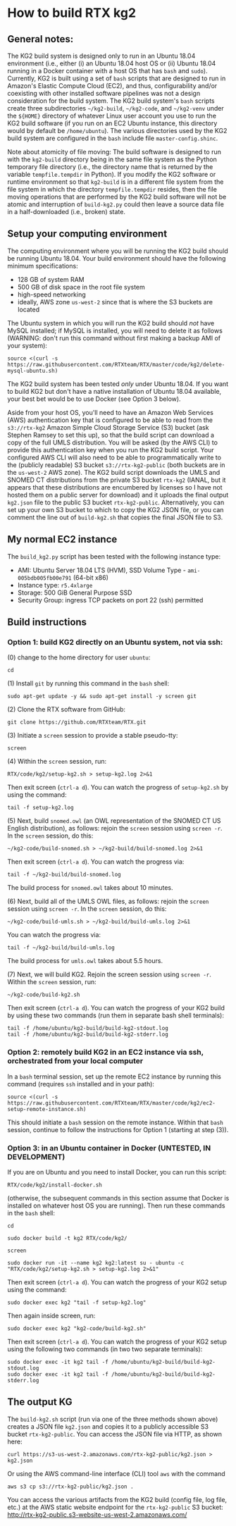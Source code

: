 
# How to build RTX kg2

## General notes:

The KG2 build system is designed only to run in an Ubuntu 18.04 environment
(i.e., either (i) an Ubuntu 18.04 host OS or (ii) Ubuntu 18.04 running in a
Docker container with a host OS that has `bash` and `sudo`). Currently, KG2 is
built using a set of `bash` scripts that are designed to run in Amazon's Elastic
Compute Cloud (EC2), and thus, configurability and/or coexisting with other
installed software pipelines was not a design consideration for the build
system. The KG2 build system's `bash` scripts create three subdirectories
`~/kg2-build`, `~/kg2-code`, and `~/kg2-venv` under the `${HOME}` directory of
whatever Linux user account you use to run the KG2 build software (if you run on
an EC2 Ubuntu instance, this directory would by default be `/home/ubuntu`). The
various directories used by the KG2 build system are configured in the `bash`
include file `master-config.shinc`.

Note about atomicity of file moving: The build software is designed to run with
the `kg2-build` directory being in the same file system as the Python temporary
file directory (i.e., the directory name that is returned by the variable
`tempfile.tempdir` in Python). If you modify the KG2 software or runtime
environment so that `kg2-build` is in a different file system from the file
system in which the directory `tempfile.tempdir` resides, then the file moving
operations that are performed by the KG2 build software will not be atomic and
interruption of `build-kg2.py` could then leave a source data file in a
half-downloaded (i.e., broken) state.

## Setup your computing environment

The computing environment where you will be running the KG2 build should be
running Ubuntu 18.04.  Your build environment should have the following minimum
specifications:

- 128 GB of system RAM
- 500 GB of disk space in the root file system 
- high-speed networking
- ideally, AWS zone `us-west-2` since that is where the S3 buckets are located

The Ubuntu system in which you will run the KG2 build should *not* have MySQL
installed; if MySQL is installed, you will need to delete it as follows
(WARNING: don't run this command without first making a backup AMI of your
system):

    source <(curl -s https://raw.githubusercontent.com/RTXteam/RTX/master/code/kg2/delete-mysql-ubuntu.sh)

The KG2 build system has been tested *only* under Ubuntu 18.04. If you want to
build KG2 but don't have a native installation of Ubuntu 18.04 available, your
best bet would be to use Docker (see Option 3 below). 

Aside from your host OS, you'll need to have an Amazon Web Services (AWS)
authentication key that is configured to be able to read from the `s3://rtx-kg2`
Amazon Simple Cloud Storage Service (S3) bucket (ask Stephen Ramsey to set this
up), so that the build script can download a copy of the full UMLS distribution.
You will be asked (by the AWS CLI) to provide this authentication key when you
run the KG2 build script. Your configured AWS CLI will also need to be able to
programmatically write to the (publicly readable) S3 bucket
`s3://rtx-kg2-public` (both buckets are in the `us-west-2` AWS zone). The KG2
build script downloads the UMLS and SNOMED CT distributions from the private S3
bucket `rtx-kg2` (IANAL, but it appears that these distributions are encumbered
by licenses so I have not hosted them on a public server for download) and it
uploads the final output `kg2.json` file to the public S3 bucket
`rtx-kg2-public`. Alternatively, you can set up your own S3 bucket to which to
copy the KG2 JSON file, or you can comment the line out of `build-kg2.sh` that
copies the final JSON file to S3.

## My normal EC2 instance

The `build_kg2.py` script has been tested with the following instance type:

- AMI: Ubuntu Server 18.04 LTS (HVM), SSD Volume Type - `ami-005bdb005fb00e791` (64-bit x86)
- Instance type: `r5.4xlarge` 
- Storage: 500 GiB General Purpose SSD
- Security Group: ingress TCP packets on port 22 (ssh) permitted

## Build instructions

### Option 1: build KG2 directly on an Ubuntu system, not via ssh:

(0) change to the home directory for user `ubuntu`:

    cd 
    
(1) Install `git` by running this command in the `bash` shell:

    sudo apt-get update -y && sudo apt-get install -y screen git

(2) Clone the RTX software from GitHub:

    git clone https://github.com/RTXteam/RTX.git

(3) Initiate a `screen` session to provide a stable pseudo-tty:

    screen

(4) Within the `screen` session, run:

    RTX/code/kg2/setup-kg2.sh > setup-kg2.log 2>&1
    
Then exit screen (`ctrl-a d`). You can watch the progress of `setup-kg2.sh` by
using the command:

    tail -f setup-kg2.log

(5) Next, build `snomed.owl` (an OWL representation of the SNOMED CT US English
distribution), as follows: rejoin the `screen` session using `screen -r`.
In the `screen` session, do this:

    ~/kg2-code/build-snomed.sh > ~/kg2-build/build-snomed.log 2>&1
    
Then exit screen (`ctrl-a d`). You can watch the progress via:

    tail -f ~/kg2-build/build-snomed.log

The build process for `snomed.owl` takes about 10 minutes.  

(6) Next, build all of the UMLS OWL files, as follows: rejoin the `screen`
session using `screen -r`.  In the `screen` session, do this:

    ~/kg2-code/build-umls.sh > ~/kg2-build/build-umls.log 2>&1
    
You can watch the progress via:

    tail -f ~/kg2-build/build-umls.log

The build process for `umls.owl` takes about 5.5 hours. 

(7) Next, we will build KG2. Rejoin the screen session using `screen -r`.  Within
the `screen` session, run:

    ~/kg2-code/build-kg2.sh

Then exit screen (`ctrl-a d`). You can watch the progress of your KG2 build by using these
two commands (run them in separate bash shell terminals):

    tail -f /home/ubuntu/kg2-build/build-kg2-stdout.log
    tail -f /home/ubuntu/kg2-build/build-kg2-stderr.log


### Option 2: remotely build KG2 in an EC2 instance via ssh, orchestrated from your local computer

In a `bash` terminal session, set up the remote EC2 instance by running
this command (requires `ssh` installed and in your path):

    source <(curl -s https://raw.githubusercontent.com/RTXteam/RTX/master/code/kg2/ec2-setup-remote-instance.sh)
    
This should initiate a `bash` session on the remote instance. Within that `bash`
session, continue to follow the instructions for Option 1 (starting at step (3)).

### Option 3: in an Ubuntu container in Docker (UNTESTED, IN DEVELOPMENT)

If you are on Ubuntu and you need to install Docker, you can run this script:
   
    RTX/code/kg2/install-docker.sh
    
(otherwise, the subsequent commands in this section assume that Docker is installed
on whatever host OS you are running). Then run these commands in the `bash` shell:

    cd
    
    sudo docker build -t kg2 RTX/code/kg2/

    screen
    
    sudo docker run -it --name kg2 kg2:latest su - ubuntu -c "RTX/code/kg2/setup-kg2.sh > setup-kg2.log 2>&1"
    
Then exit screen (`ctrl-a d`). You can watch the progress of your KG2 setup using the command:

    sudo docker exec kg2 "tail -f setup-kg2.log"

Then again inside screen, run:

    sudo docker exec kg2 "kg2-code/build-kg2.sh"

Then exit screen (`ctrl-a d`). You can watch the progress of your KG2 setup using the
following two commands (in two two separate terminals):

    sudo docker exec -it kg2 tail -f /home/ubuntu/kg2-build/build-kg2-stdout.log
    sudo docker exec -it kg2 tail -f /home/ubuntu/kg2-build/build-kg2-stderr.log

## The output KG

The `build-kg2.sh` script (run via one of the three methods shown above) creates
a JSON file `kg2.json` and copies it to a publicly accessible S3 bucket
`rtx-kg2-public`. You can access the JSON file via HTTP, as shown here:

    curl https://s3-us-west-2.amazonaws.com/rtx-kg2-public/kg2.json > kg2.json

Or using the AWS command-line interface (CLI) tool `aws` with the command

    aws s3 cp s3://rtx-kg2-public/kg2.json .

You can access the various artifacts from the KG2 build (config file, log file,
etc.) at the AWS static website endpoint for the 
`rtx-kg2-public` S3 bucket: <http://rtx-kg2-public.s3-website-us-west-2.amazonaws.com/>
